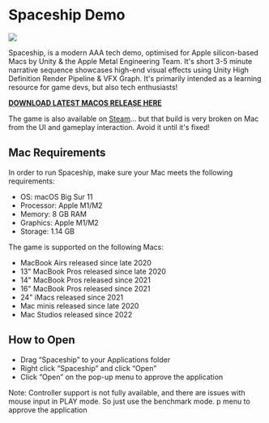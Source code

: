 # Spaceship Demo

![](https://blogs.unity3d.com/wp-content/uploads/2019/08/image10.png)

Spaceship, is a modern AAA tech demo, optimised for Apple silicon-based Macs by Unity & the Apple Metal Engineering Team. It's short 3-5 minute narrative sequence showcases high-end visual effects using Unity High Definition Render Pipeline & VFX Graph. It's primarily intended as a learning resource for game devs, but also tech enthusiasts! 

**[DOWNLOAD LATEST MACOS RELEASE HERE](https://github.com/mrmacright/SpaceshipDemo/releases/tag/MrMacRightBuilds)**

The game is also available on [Steam](https://store.steampowered.com/app/1605230/Spaceship__Visual_Effect_Graph_Demo/)... but that build is very broken on Mac from the UI and gameplay interaction. Avoid it until it's fixed! 

## Mac Requirements

In order to run Spaceship, make sure your Mac meets the following requirements:
* OS: macOS Big Sur 11 
* Processor: Apple M1/M2
* Memory: 8 GB RAM
* Graphics: Apple M1/M2
* Storage: 1.14 GB

The game is supported on the following Macs:
* MacBook Airs released since late 2020
* 13" MacBook Pros released since late 2020
* 14" MacBook Pros released since 2021
* 16" MacBook Pros released since 2021
* 24" iMacs released since 2021
* Mac minis released since late 2020
* Mac Studios released since 2022

## How to Open
* Drag “Spaceship” to your Applications folder
* Right click “Spaceship” and click “Open”
* Click “Open” on the pop-up menu to approve the application 

Note: Controller support is not fully available, and there are issues with mouse input in PLAY mode. So just use the benchmark mode. p menu to approve the application 
